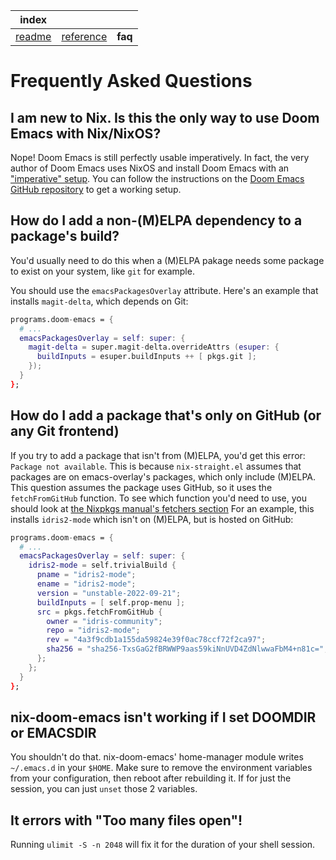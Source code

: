 | index |     |     |
| --- | --- | --- |
|[readme](../README.md)|[reference](./docs/reference.md)|**faq**|

# Frequently Asked Questions

## I am new to Nix. Is this the only way to use Doom Emacs with Nix/NixOS?

Nope! Doom Emacs is still perfectly usable imperatively. In fact, the very author of Doom Emacs uses NixOS and install Doom Emacs with an ["imperative" setup](https://github.com/hlissner/dotfiles/blob/master/modules/editors/emacs.nix). You can follow the instructions on the [Doom Emacs GitHub repository](https://github.com/doomemacs/doomemacs) to get a working setup.


## How do I add a non-(M)ELPA dependency to a package's build?

You'd usually need to do this when a (M)ELPA pakage needs some package to exist on your system, like `git` for example.

You should use the `emacsPackagesOverlay` attribute. Here's an example that installs `magit-delta`, which depends on Git:

```nix
programs.doom-emacs = {
  # ...
  emacsPackagesOverlay = self: super: {
    magit-delta = super.magit-delta.overrideAttrs (esuper: {
      buildInputs = esuper.buildInputs ++ [ pkgs.git ];
    });
  }
};
```

## How do I add a package that's only on GitHub (or any Git frontend)

If you try to add a package that isn't from (M)ELPA, you'd get this error: `Package not available`. This is because `nix-straight.el` assumes that packages are on emacs-overlay's packages, which only include (M)ELPA.
This question assumes the package uses GitHub, so it uses the `fetchFromGitHub` function. To see which function you'd need to use, you should look at [the Nixpkgs manual's fetchers section](https://nixos.org/manual/nixpkgs/stable/#chap-pkgs-fetchers)
For an example, this installs `idris2-mode` which isn't on (M)ELPA, but is hosted on GitHub:

```nix
programs.doom-emacs = {
  # ...
  emacsPackagesOverlay = self: super: {
    idris2-mode = self.trivialBuild {
      pname = "idris2-mode";
      ename = "idris2-mode";
      version = "unstable-2022-09-21";
      buildInputs = [ self.prop-menu ];
      src = pkgs.fetchFromGitHub {
        owner = "idris-community";
        repo = "idris2-mode";
        rev = "4a3f9cdb1a155da59824e39f0ac78ccf72f2ca97";
        sha256 = "sha256-TxsGaG2fBRWWP9aas59kiNnUVD4ZdNlwwaFbM4+n81c=";
      };
    };
  }
};
```

## nix-doom-emacs isn't working if I set DOOMDIR or EMACSDIR

You shouldn't do that. nix-doom-emacs' home-manager module writes `~/.emacs.d` in your `$HOME`. Make sure to remove the environment variables from your configuration, then reboot after rebuilding it. If for just the session, you can just `unset` those 2 variables.

## It errors with "Too many files open"!

Running `ulimit -S -n 2048` will fix it for the duration of your shell session.
